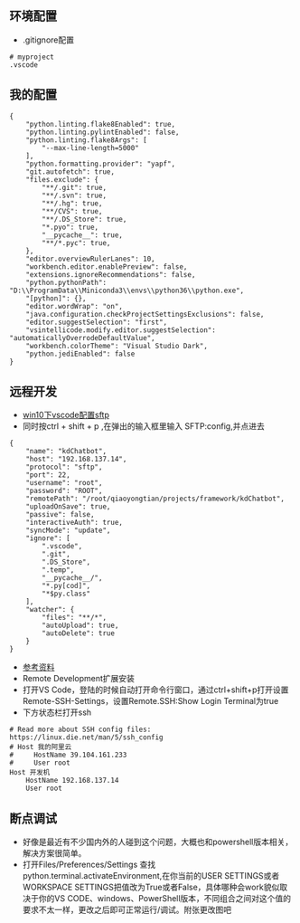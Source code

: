 ## 环境配置

- .gitignore配置

~~~
# myproject
.vscode
~~~


## 我的配置

~~~
{
    "python.linting.flake8Enabled": true,
    "python.linting.pylintEnabled": false,
    "python.linting.flake8Args": [
        "--max-line-length=5000"
    ],
    "python.formatting.provider": "yapf",
    "git.autofetch": true,
    "files.exclude": {
        "**/.git": true,
        "**/.svn": true,
        "**/.hg": true,
        "**/CVS": true,
        "**/.DS_Store": true,
        "*.pyo": true,
        "__pycache__": true,
        "**/*.pyc": true,
    },
    "editor.overviewRulerLanes": 10,
    "workbench.editor.enablePreview": false,
    "extensions.ignoreRecommendations": false,
    "python.pythonPath": "D:\\ProgramData\\Miniconda3\\envs\\python36\\python.exe",
    "[python]": {},
    "editor.wordWrap": "on",
    "java.configuration.checkProjectSettingsExclusions": false,
    "editor.suggestSelection": "first",
    "vsintellicode.modify.editor.suggestSelection": "automaticallyOverrodeDefaultValue",
    "workbench.colorTheme": "Visual Studio Dark",
    "python.jediEnabled": false
}
~~~

## 远程开发

- [win10下vscode配置sftp](https://www.cnblogs.com/raind/p/8975978.html)
- 同时按ctrl + shift + p ,在弹出的输入框里输入 SFTP:config,并点进去

~~~shell
{
    "name": "kdChatbot",
    "host": "192.168.137.14",
    "protocol": "sftp",
    "port": 22,
    "username": "root",
    "password": "ROOT",
    "remotePath": "/root/qiaoyongtian/projects/framework/kdChatbot",
    "uploadOnSave": true,
    "passive": false,
    "interactiveAuth": true,
    "syncMode": "update",
    "ignore": [
        ".vscode",
        ".git",
        ".DS_Store",
        ".temp",
        "__pycache__/",
        "*.py[cod]",
        "*$py.class"
    ],
    "watcher": {
        "files": "**/*",
        "autoUpload": true,
        "autoDelete": true
    }
}
~~~

- [参考资料](https://blog.csdn.net/yh0503/article/details/89851899)
- Remote Development扩展安装
- 打开VS Code，登陆的时候自动打开命令行窗口，通过ctrl+shift+p打开设置Remote-SSH-Settings，设置Remote.SSH:Show Login Terminal为true
- 下方状态栏打开ssh

~~~shell
# Read more about SSH config files: https://linux.die.net/man/5/ssh_config
# Host 我的阿里云
#     HostName 39.104.161.233
#     User root
Host 开发机
    HostName 192.168.137.14
    User root
~~~

## 断点调试

- 好像是最近有不少国内外的人碰到这个问题，大概也和powershell版本相关，解决方案很简单。
- 打开Files/Preferences/Settings 查找python.terminal.activateEnvironment,在你当前的USER SETTINGS或者WORKSPACE SETTINGS把值改为True或者False，具体哪种会work貌似取决于你的VS CODE、windows、PowerShell版本，不同组合之间对这个值的要求不太一样，更改之后即可正常运行/调试。附张更改图吧